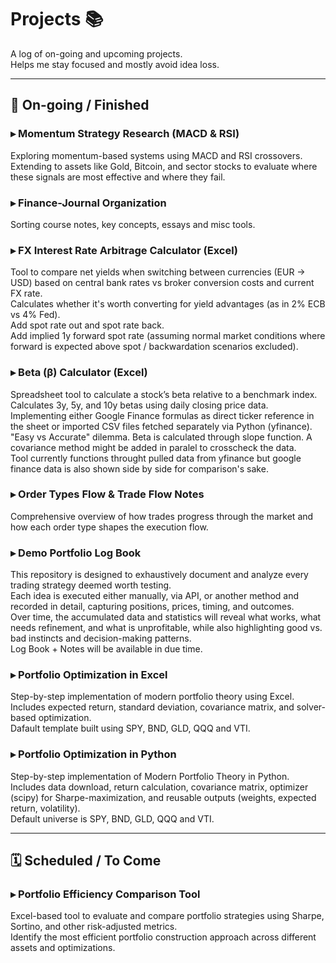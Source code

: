 # Projects 📚

A log of on-going and upcoming projects.  
Helps me stay focused and mostly avoid idea loss.

---

## 🔄 On-going / Finished

### ▸ Momentum Strategy Research (MACD & RSI)  
Exploring momentum-based systems using MACD and RSI crossovers.  
Extending to assets like Gold, Bitcoin, and sector stocks to evaluate where these signals are most effective and where they fail.

### ▸ Finance-Journal Organization  
Sorting course notes, key concepts, essays and misc tools.  

### ▸ FX Interest Rate Arbitrage Calculator (Excel)  
Tool to compare net yields when switching between currencies (EUR → USD) based on central bank rates vs broker conversion costs and current FX rate.  
Calculates whether it's worth converting for yield advantages (as in 2% ECB vs 4% Fed).  
Add spot rate out and spot rate back.  
Add implied 1y forward spot rate (assuming normal market conditions where forward is expected above spot / backwardation scenarios excluded).  

### ▸ Beta (β) Calculator (Excel)  
Spreadsheet tool to calculate a stock’s beta relative to a benchmark index. Calculates 3y, 5y, and 10y betas using daily closing price data.
Implementing either Google Finance formulas as direct ticker reference in the sheet or imported CSV files fetched separately via Python (yfinance). "Easy vs Accurate" dilemma. 
Beta is calculated through slope function. A covariance method might be added in paralel to crosscheck the data.  
Tool currently functions throught pulled data from yfinance but google finance data is also shown side by side for comparison's sake.

### ▸ Order Types Flow & Trade Flow Notes  
Comprehensive overview of how trades progress through the market and how each order type shapes the execution flow.

### ▸ Demo Portfolio Log Book 
This repository is designed to exhaustively document and analyze every trading strategy deemed worth testing.  
Each idea is executed either manually, via API, or another method and recorded in detail, capturing positions, prices, timing, and outcomes.  
Over time, the accumulated data and statistics will reveal what works, what needs refinement, and what is unprofitable, while also highlighting good vs. bad instincts and decision-making patterns.  
Log Book + Notes will be available in due time.  

### ▸ Portfolio Optimization in Excel  
Step-by-step implementation of modern portfolio theory using Excel.  
Includes expected return, standard deviation, covariance matrix, and solver-based optimization.  
Dafault template built using SPY, BND, GLD, QQQ and VTI.  
  
### ▸ Portfolio Optimization in Python
Step-by-step implementation of Modern Portfolio Theory in Python.  
Includes data download, return calculation, covariance matrix, optimizer (scipy) for Sharpe-maximization, and reusable outputs (weights, expected return, volatility).  
Default universe is SPY, BND, GLD, QQQ and VTI.
  
---

## 🗓️ Scheduled / To Come

### ▸ Portfolio Efficiency Comparison Tool  
Excel-based tool to evaluate and compare portfolio strategies using Sharpe, Sortino, and other risk-adjusted metrics.  
Identify the most efficient portfolio construction approach across different assets and optimizations.
